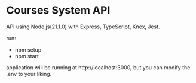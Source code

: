 # Courses System API

API using Node.js(21.1.0) with Express, TypeScript, Knex, Jest.

run:

-   npm setup
-   npm start

application will be running at http://localhost:3000, but you can modify the .env to your liking.
